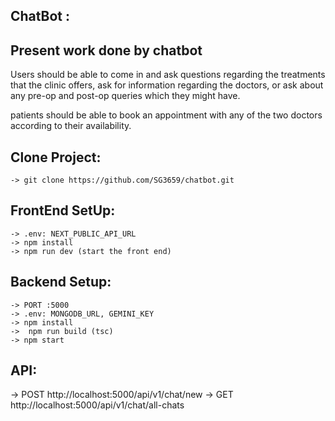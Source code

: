 ## ChatBot :
  ## Present work done by chatbot 
  Users should be able to come in and ask questions regarding the treatments that the clinic offers, ask for
  information regarding the doctors, or ask about any pre-op and post-op queries which they might have.  

  patients should be able to book an appointment with any of the two doctors according to their availability.
## Clone Project:
    -> git clone https://github.com/SG3659/chatbot.git

## FrontEnd SetUp:
    -> .env: NEXT_PUBLIC_API_URL
    -> npm install
    -> npm run dev (start the front end)
    
    
## Backend Setup:
    -> PORT :5000
    -> .env: MONGODB_URL, GEMINI_KEY
    -> npm install
    ->  npm run build (tsc)
    -> npm start

## API:   
   -> POST http://localhost:5000/api/v1/chat/new
   -> GET http://localhost:5000/api/v1/chat/all-chats
